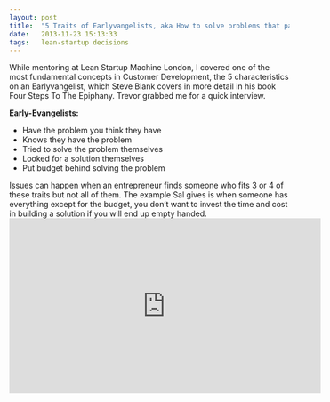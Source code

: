 ```yaml
---
layout: post
title:  "5 Traits of Earlyvangelists, aka How to solve problems that pay."
date:   2013-11-23 15:13:33
tags:   lean-startup decisions
---
```


While mentoring at Lean Startup Machine London, I covered one of the most fundamental concepts in Customer Development, the 5 characteristics on an Earlyvangelist, which Steve Blank covers in more detail in his book Four Steps To The Epiphany. Trevor grabbed me for a quick interview.

<strong>Early-Evangelists:</strong>
<ul>
	<li>Have the problem you think they have</li>
	<li>Knows they have the problem</li>
	<li>Tried to solve the problem themselves</li>
	<li>Looked for a solution themselves</li>
	<li>Put budget behind solving the problem</li>
</ul>
Issues can happen when an entrepreneur finds someone who fits 3 or 4 of these traits but not all of them. The example Sal gives is when someone has everything except for the budget, you don’t want to invest the time and cost in building a solution if you will end up empty handed.

<iframe src="http://www.youtube.com/embed/ag-W5MHmf7E?start=91" height="315" width="560" allowfullscreen="" frameborder="0"></iframe>
